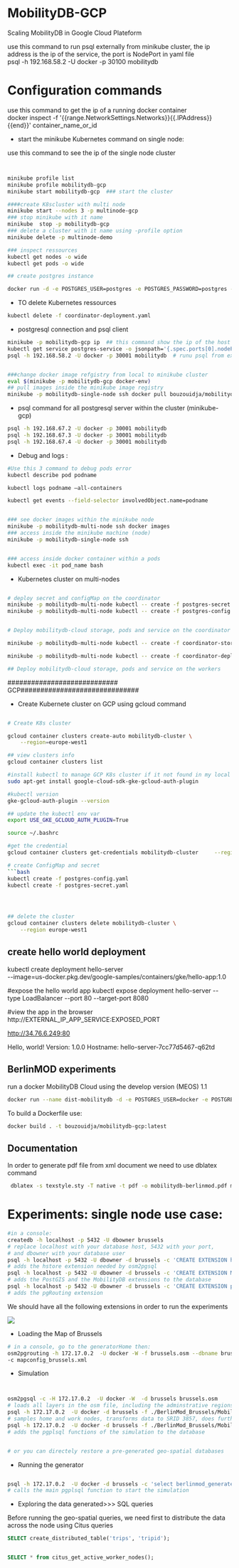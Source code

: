 # MobilityDB-GCP
Scaling MobilityDB in Google Cloud Plateform

use this command to run psql externally from minikube cluster, the ip address is the ip of the service, the port is NodePort in yaml file  
psql -h 192.168.58.2 -U docker -p 30100 mobilitydb




# Configuration commands
use this command to get the ip of a running docker container  
docker inspect -f '{{range.NetworkSettings.Networks}}{{.IPAddress}}{{end}}' container_name_or_id


- start the minikube Kubernetes command on single node:


use this command to see the ip of the single node cluster
```bash


minikube profile list 
minikube profile mobilitydb-gcp
minikube start mobilitydb-gcp  ### start the cluster

####create K8scluster with multi node
minikube start --nodes 3 -p multinode-gcp
### stop minikube with it name
minikube  stop -p mobilitydb-gcp 
### delete a cluster with it name using -profile option
minikube delete -p multinode-demo 

### inspect ressources
kubectl get nodes -o wide
kubectl get pods -o wide

## create postgres instance

docker run -d -e POSTGRES_USER=postgres -e POSTGRES_PASSWORD=postgres -e POSTGRES_DB=postgres --name dimit dimitris007/mobilitydb:citus10
```

- TO delete Kubernetes ressources 
```bash
kubectl delete -f coordinator-deployment.yaml
```
- postgresql connection and psql client

```bash
minikube -p mobilitydb-gcp ip  ## this command show the ip of the host 
kubectl get service postgres-service -o jsonpath='{.spec.ports[0].nodePort}' ### this command give you the port or NodePort
psql -h 192.168.58.2 -U docker -p 30001 mobilitydb  # runu psql from extern 


###change docker image refgistry from local to minikube cluster 
eval $(minikube -p mobilitydb-gcp docker-env)
## pull images inside the minikube image registry
minikube -p mobilitydb-single-node ssh docker pull bouzouidja/mobilitydb-cloud:latest
```

- psql command for all postgresql server within the cluster (minikube-gcp)
```bash
psql -h 192.168.67.2 -U docker -p 30001 mobilitydb
psql -h 192.168.67.3 -U docker -p 30001 mobilitydb
psql -h 192.168.67.4 -U docker -p 30001 mobilitydb
```



- Debug and logs :

```bash
#Use this 3 command to debug pods error  
kubectl describe pod podname

kubectl logs podname –all-containers

kubectl get events --field-selector involvedObject.name=podname


### see docker images within the minikube node
minikube -p mobilitydb-multi-node ssh docker images
### access inside the minikube machine (node)
minikube -p mobilitydb-single-node ssh


### access inside docker container within a pods 
kubectl exec -it pod_name bash

```



- Kubernetes cluster on multi-nodes


```bash

# deploy secret and configMap on the coordinator
minikube -p mobilitydb-multi-node kubectl -- create -f postgres-secret.yaml 
minikube -p mobilitydb-multi-node kubectl -- create -f postgres-config.yaml 


# Deploy mobilitydb-cloud storage, pods and service on the coordinator 

minikube -p mobilitydb-multi-node kubectl -- create -f coordinator-storage.yaml 

minikube -p mobilitydb-multi-node kubectl -- create -f coordinator-deployment.yaml 

## Deploy mobilitydb-cloud storage, pods and service on the workers


```




















############################ GCP##############################
- Create Kubernete cluster on GCP using gcloud command

```bash

# Create K8s cluster

gcloud container clusters create-auto mobilitydb-cluster \
    --region=europe-west1

## view clusters info
gcloud container clusters list

#install kubectl to manage GCP K8s cluster if it not found in my local machine  
sudo apt-get install google-cloud-sdk-gke-gcloud-auth-plugin

#kubectl version
gke-gcloud-auth-plugin --version

## update the kubectl env var
export USE_GKE_GCLOUD_AUTH_PLUGIN=True

source ~/.bashrc

#get the credential 
gcloud container clusters get-credentials mobilitydb-cluster     --region europe-west1

# create ConfigMap and secret 
```bash
kubectl create -f postgres-config.yaml
kubectl create -f postgres-secret.yaml




## delete the cluster 
gcloud container clusters delete mobilitydb-cluster \
    --region europe-west1

```




## create hello world deployment
kubectl create deployment hello-server \
    --image=us-docker.pkg.dev/google-samples/containers/gke/hello-app:1.0

#expose the hello world app 
kubectl expose deployment hello-server --type LoadBalancer --port 80 --target-port 8080

#view the app in the browser
http://EXTERNAL_IP_APP_SERVICE:EXPOSED_PORT

http://34.76.6.249:80

Hello, world!
Version: 1.0.0
Hostname: hello-server-7cc77d5467-q62td


## BerlinMOD experiments


run a docker MobilityDB Cloud using the develop version (MEOS) 1.1
```bash
docker run --name dist-mobilitydb -d -e POSTGRES_USER=docker -e POSTGRES_PASSWORD=postgres  bouzouidja/mobilitydb-cloud:latest 
```
To build a Dockerfile use:
```bash
docker build . -t bouzouidja/mobilitydb-gcp:latest
```


## Documentation 

In order to generate pdf file from xml document we need to use dblatex command

```bash
 dblatex -s texstyle.sty -T native -t pdf -o mobilitydb-berlinmod.pdf mobilitydb-berlinmod.xml
 ```














 # Experiments: single node use case:

```bash
#in a console:
createdb -h localhost -p 5432 -U dbowner brussels
# replace localhost with your database host, 5432 with your port,
# and dbowner with your database user
psql -h localhost -p 5432 -U dbowner -d brussels -c 'CREATE EXTENSION hstore'
# adds the hstore extension needed by osm2pgsql
psql -h localhost -p 5432 -U dbowner -d brussels -c 'CREATE EXTENSION MobilityDB CASCADE'
# adds the PostGIS and the MobilityDB extensions to the database
psql -h localhost -p 5432 -U dbowner -d brussels -c 'CREATE EXTENSION pgRouting'
# adds the pgRouting extension
```


We should have all the following extensions in order to run the experiments

![](/docs/prerequisite_extensions.png)

- Loading the Map of Brussels

```bash
# in a console, go to the generatorHome then:
osm2pgrouting -h 172.17.0.2  -U docker -W -f brussels.osm --dbname brussels \
-c mapconfig_brussels.xml
```


- Simulation
```bash


osm2pgsql -c -H 172.17.0.2  -U docker -W  -d brussels brussels.osm
# loads all layers in the osm file, including the adminstrative regions
psql -h 172.17.0.2  -U docker -d brussels -f ./BerlinMod_Brussels/MobilityDB-BerlinMOD/BerlinMOD/brussels_preparedata.sql
# samples home and work nodes, transforms data to SRID 3857, does further data preparation
psql -h 172.17.0.2  -U docker -d brussels -f ./BerlinMod_Brussels/MobilityDB-BerlinMOD/BerlinMOD/berlinmod_datagenerator.sql
# adds the pgplsql functions of the simulation to the database


# or you can directely restore a pre-generated geo-spatial databases


```


- Running the generator

```bash

psql -h 172.17.0.2  -U docker -d brussels -c 'select berlinmod_generate(scaleFactor := 0.005)'
# calls the main pgplsql function to start the simulation
```

- Exploring the data generated>>> SQL queries

Before running the geo-spatial queries, we need first to distribute the data across the node using Citus queries
```sql
SELECT create_distributed_table('trips', 'tripid');


SELECT * from citus_get_active_worker_nodes();
```


